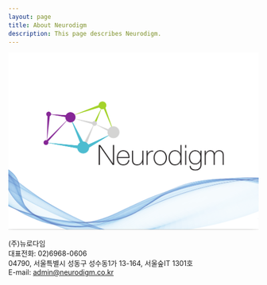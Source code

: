 ```yaml
---
layout: page
title: About Neurodigm
description: This page describes Neurodigm.
---
```

![Neurodigm_CI](/img/Neurodigm_CI.png "Neurodigm_CI")

(주)뉴로다임  
대표전화: 02)6968-0606   
04790, 서울특별시 성동구 성수동1가 13-164, 서울숲IT 1301호  
E-mail: admin@neurodigm.co.kr  
